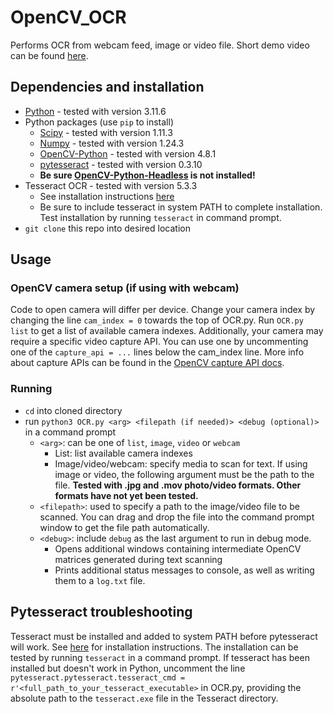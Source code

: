 # OpenCV_OCR
Performs OCR from webcam feed, image or video file. Short demo video can be found [here](https://youtu.be/0hRKdiFr_Xs).

## Dependencies and installation
- [Python](https://www.python.org/) - tested with version 3.11.6
- Python packages (use ```pip``` to install)
  - [Scipy](https://pypi.org/project/scipy/) - tested with version 1.11.3
  - [Numpy](https://pypi.org/project/numpy/) - tested with version 1.24.3
  - [OpenCV-Python](https://pypi.org/project/opencv-python/) - tested with version 4.8.1
  - [pytesseract](https://pypi.org/project/pytesseract/) - tested with version 0.3.10
  - __Be sure [OpenCV-Python-Headless](https://pypi.org/project/opencv-python-headless/) is not installed!__ 
- Tesseract OCR - tested with version 5.3.3
  - See installation instructions [here](https://tesseract-ocr.github.io/tessdoc/Installation.html)
  - Be sure to include tesseract in system PATH to complete installation. Test installation by running ```tesseract``` in command prompt.
- ```git clone``` this repo into desired location
 
## Usage
### OpenCV camera setup (if using with webcam)
Code to open camera will differ per device. Change your camera index by changing the line ```cam_index = 0``` towards the top of OCR.py. Run ```OCR.py list``` to get a list of available camera indexes. Additionally, your camera may require a specific video capture API. You can use one by uncommenting one of the ```capture_api = ...``` lines below the cam_index line. More info about capture APIs can be found in the [OpenCV capture API docs](https://docs.opencv.org/3.4/d4/d15/group__videoio__flags__base.html#ga023786be1ee68a9105bf2e48c700294d).
### Running
- ```cd``` into cloned directory
- run ```python3 OCR.py <arg> <filepath (if needed)> <debug (optional)>``` in a command prompt
  - ```<arg>```: can be one of ```list```, ```image```, ```video``` or ```webcam```
    - List: list available camera indexes
    - Image/video/webcam: specify media to scan for text. If using image or video, the following argument must be the path to the file. __Tested with .jpg and .mov photo/video formats. Other formats have not yet been tested.__
  - ```<filepath>```: used to specify a path to the image/video file to be scanned. You can drag and drop the file into the command prompt window to get the file path automatically.
  - ```<debug>```: include ```debug``` as the last argument to run in debug mode.
    - Opens additional windows containing intermediate OpenCV matrices generated during text scanning
    - Prints additional status messages to console, as well as writing them to a ```log.txt``` file.
   
## Pytesseract troubleshooting
Tesseract must be installed and added to system PATH before pytesseract will work. See [here](https://tesseract-ocr.github.io/tessdoc/Installation.html) for installation instructions. The installation can be tested by running ```tesseract``` in a command prompt. If tesseract has been installed but doesn't work in Python, uncomment the line ```pytesseract.pytesseract.tesseract_cmd = r'<full_path_to_your_tesseract_executable>``` in OCR.py, providing the absolute path to the ```tesseract.exe``` file in the Tesseract directory.
